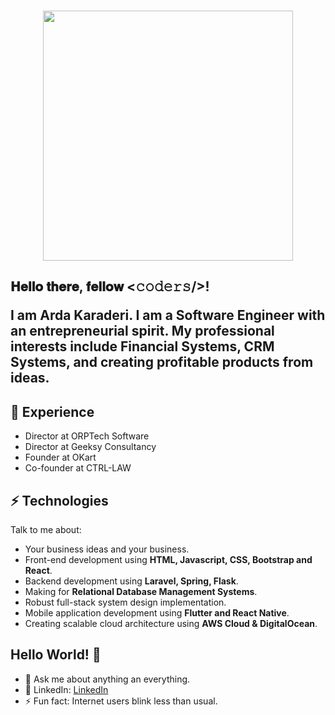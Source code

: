 <br />

<p align="center"><a href="https://orptech.com" target="_blank"><img src="https://orptech.com/elements/img/orptech-logo.png" width="400"></a></p>

<h2> 𝐇𝐞𝐥𝐥𝐨 𝐭𝐡𝐞𝐫𝐞, 𝐟𝐞𝐥𝐥𝐨𝐰 <𝚌𝚘𝚍𝚎𝚛𝚜/>!
  
I am Arda Karaderi. I am a Software Engineer with an entrepreneurial spirit. My professional interests include Financial Systems, CRM Systems, and creating profitable products from ideas.

## 👯 Experience
* Director at ORPTech Software
* Director at Geeksy Consultancy
* Founder at OKart
* Co-founder at CTRL-LAW

## ⚡ Technologies
Talk to me about:
- Your business ideas and your business.
- Front-end development using **HTML, Javascript, CSS, Bootstrap and React**.
- Backend development using **Laravel, Spring, Flask**.
- Making for **Relational Database Management Systems**.
- Robust full-stack system design implementation.
- Mobile application development using **Flutter and React Native**.
- Creating scalable cloud architecture using **AWS Cloud & DigitalOcean**.

## Hello World! 🤔
- 💬 Ask me about anything an everything.
- 🎯 LinkedIn: [LinkedIn](https://www.linkedin.com/in/ardakaraderi/)
- ⚡ Fun fact: Internet users blink less than usual.
